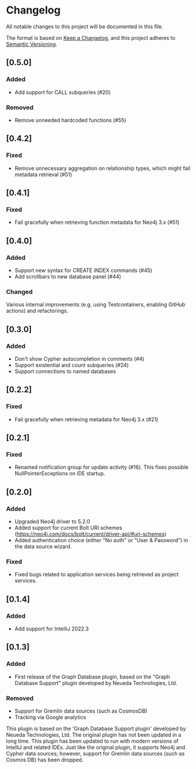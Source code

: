 # Changelog

All notable changes to this project will be documented in this file.

The format is based on [Keep a Changelog](https://keepachangelog.com/en/1.0.0/),
and this project adheres to [Semantic Versioning](https://semver.org/spec/v2.0.0.html).

## [0.5.0]

### Added
- Add support for CALL subqueries (#20)

### Removed
- Remove unneeded hardcoded functions (#55)

## [0.4.2]

### Fixed

- Remove unnecessary aggregation on relationship types, which might fail metadata retrieval (#51)

## [0.4.1]

### Fixed

- Fail gracefully when retrieving function metadata for Neo4j 3.x (#51)

## [0.4.0]

### Added

- Support new syntax for CREATE INDEX commands (#45)
- Add scrollbars to new database panel (#44)

### Changed

Various internal improvements (e.g. using Testcontainers, enabling GitHub actions)
and refactorings.

## [0.3.0]

### Added

- Don't show Cypher autocompletion in comments (#4)
- Support existential and count subqueries (#24)
- Support connections to named databases

## [0.2.2]

### Fixed

- Fail gracefully when retrieving metadata for Neo4j 3.x (#21)

## [0.2.1]

### Fixed

- Renamed notification group for update activity (#16). This fixes possible NullPointerExceptions on IDE startup.

## [0.2.0]

### Added

- Upgraded Neo4j driver to 5.2.0
- Added support for current Bolt URI schemes (https://neo4j.com/docs/bolt/current/driver-api/#uri-schemes)
- Added authentication choice (either "No auth" or "User & Password") in the data source wizard.

### Fixed

- Fixed bugs related to application services being retrieved as project services.

## [0.1.4]

### Added

- Add support for IntelliJ 2022.3

## [0.1.3]

### Added

- First release of the Graph Database plugin, based on the "Graph Database Support" plugin developed by Neueda Technologies, Ltd.

### Removed

- Support for Gremlin data sources (such as CosmosDB)
- Tracking via Google analytics

This plugin is based on the 'Graph Database Support plugin' developed by Neueda Technologies, Ltd. The original plugin has not been updated in a long time.
This plugin has been updated to run with modern versions of IntelliJ and related IDEs. Just like the original plugin, it supports Neo4j and Cypher data sources; however, support for Gremlin data sources (such as Cosmos DB) has been dropped.